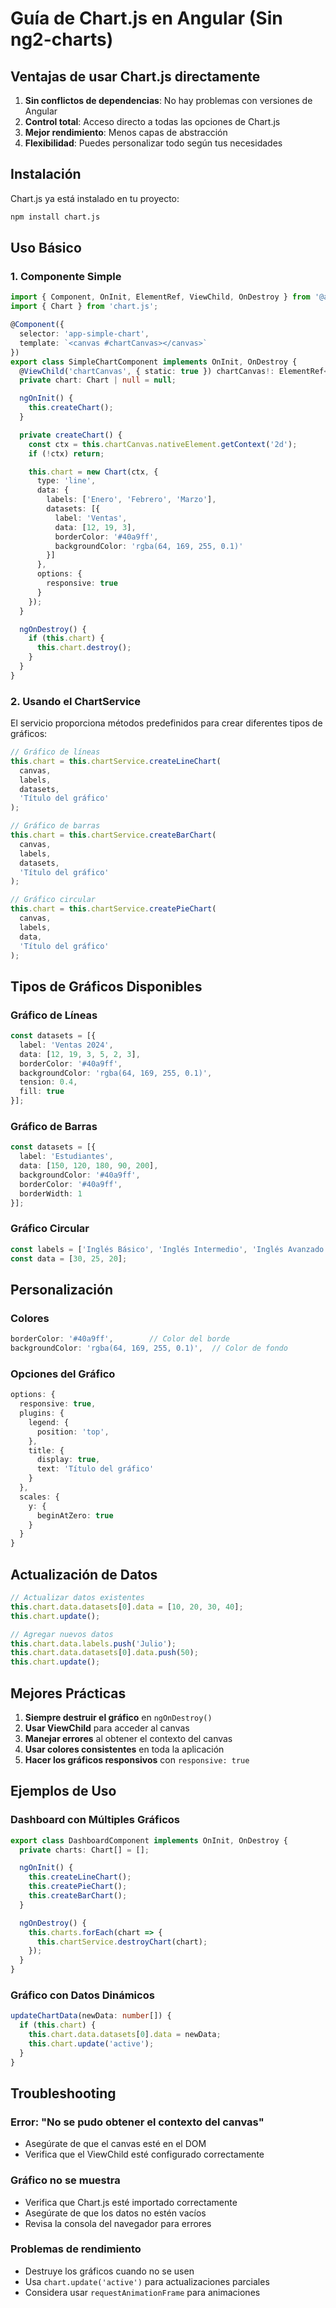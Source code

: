 # Guía de Chart.js en Angular (Sin ng2-charts)

## Ventajas de usar Chart.js directamente

1. **Sin conflictos de dependencias**: No hay problemas con versiones de Angular
2. **Control total**: Acceso directo a todas las opciones de Chart.js
3. **Mejor rendimiento**: Menos capas de abstracción
4. **Flexibilidad**: Puedes personalizar todo según tus necesidades

## Instalación

Chart.js ya está instalado en tu proyecto:
```bash
npm install chart.js
```

## Uso Básico

### 1. Componente Simple

```typescript
import { Component, OnInit, ElementRef, ViewChild, OnDestroy } from '@angular/core';
import { Chart } from 'chart.js';

@Component({
  selector: 'app-simple-chart',
  template: `<canvas #chartCanvas></canvas>`
})
export class SimpleChartComponent implements OnInit, OnDestroy {
  @ViewChild('chartCanvas', { static: true }) chartCanvas!: ElementRef<HTMLCanvasElement>;
  private chart: Chart | null = null;

  ngOnInit() {
    this.createChart();
  }

  private createChart() {
    const ctx = this.chartCanvas.nativeElement.getContext('2d');
    if (!ctx) return;

    this.chart = new Chart(ctx, {
      type: 'line',
      data: {
        labels: ['Enero', 'Febrero', 'Marzo'],
        datasets: [{
          label: 'Ventas',
          data: [12, 19, 3],
          borderColor: '#40a9ff',
          backgroundColor: 'rgba(64, 169, 255, 0.1)'
        }]
      },
      options: {
        responsive: true
      }
    });
  }

  ngOnDestroy() {
    if (this.chart) {
      this.chart.destroy();
    }
  }
}
```

### 2. Usando el ChartService

El servicio proporciona métodos predefinidos para crear diferentes tipos de gráficos:

```typescript
// Gráfico de líneas
this.chart = this.chartService.createLineChart(
  canvas,
  labels,
  datasets,
  'Título del gráfico'
);

// Gráfico de barras
this.chart = this.chartService.createBarChart(
  canvas,
  labels,
  datasets,
  'Título del gráfico'
);

// Gráfico circular
this.chart = this.chartService.createPieChart(
  canvas,
  labels,
  data,
  'Título del gráfico'
);
```

## Tipos de Gráficos Disponibles

### Gráfico de Líneas
```typescript
const datasets = [{
  label: 'Ventas 2024',
  data: [12, 19, 3, 5, 2, 3],
  borderColor: '#40a9ff',
  backgroundColor: 'rgba(64, 169, 255, 0.1)',
  tension: 0.4,
  fill: true
}];
```

### Gráfico de Barras
```typescript
const datasets = [{
  label: 'Estudiantes',
  data: [150, 120, 180, 90, 200],
  backgroundColor: '#40a9ff',
  borderColor: '#40a9ff',
  borderWidth: 1
}];
```

### Gráfico Circular
```typescript
const labels = ['Inglés Básico', 'Inglés Intermedio', 'Inglés Avanzado'];
const data = [30, 25, 20];
```

## Personalización

### Colores
```typescript
borderColor: '#40a9ff',        // Color del borde
backgroundColor: 'rgba(64, 169, 255, 0.1)',  // Color de fondo
```

### Opciones del Gráfico
```typescript
options: {
  responsive: true,
  plugins: {
    legend: {
      position: 'top',
    },
    title: {
      display: true,
      text: 'Título del gráfico'
    }
  },
  scales: {
    y: {
      beginAtZero: true
    }
  }
}
```

## Actualización de Datos

```typescript
// Actualizar datos existentes
this.chart.data.datasets[0].data = [10, 20, 30, 40];
this.chart.update();

// Agregar nuevos datos
this.chart.data.labels.push('Julio');
this.chart.data.datasets[0].data.push(50);
this.chart.update();
```

## Mejores Prácticas

1. **Siempre destruir el gráfico** en `ngOnDestroy()`
2. **Usar ViewChild** para acceder al canvas
3. **Manejar errores** al obtener el contexto del canvas
4. **Usar colores consistentes** en toda la aplicación
5. **Hacer los gráficos responsivos** con `responsive: true`

## Ejemplos de Uso

### Dashboard con Múltiples Gráficos
```typescript
export class DashboardComponent implements OnInit, OnDestroy {
  private charts: Chart[] = [];

  ngOnInit() {
    this.createLineChart();
    this.createPieChart();
    this.createBarChart();
  }

  ngOnDestroy() {
    this.charts.forEach(chart => {
      this.chartService.destroyChart(chart);
    });
  }
}
```

### Gráfico con Datos Dinámicos
```typescript
updateChartData(newData: number[]) {
  if (this.chart) {
    this.chart.data.datasets[0].data = newData;
    this.chart.update('active');
  }
}
```

## Troubleshooting

### Error: "No se pudo obtener el contexto del canvas"
- Asegúrate de que el canvas esté en el DOM
- Verifica que el ViewChild esté configurado correctamente

### Gráfico no se muestra
- Verifica que Chart.js esté importado correctamente
- Asegúrate de que los datos no estén vacíos
- Revisa la consola del navegador para errores

### Problemas de rendimiento
- Destruye los gráficos cuando no se usen
- Usa `chart.update('active')` para actualizaciones parciales
- Considera usar `requestAnimationFrame` para animaciones 
